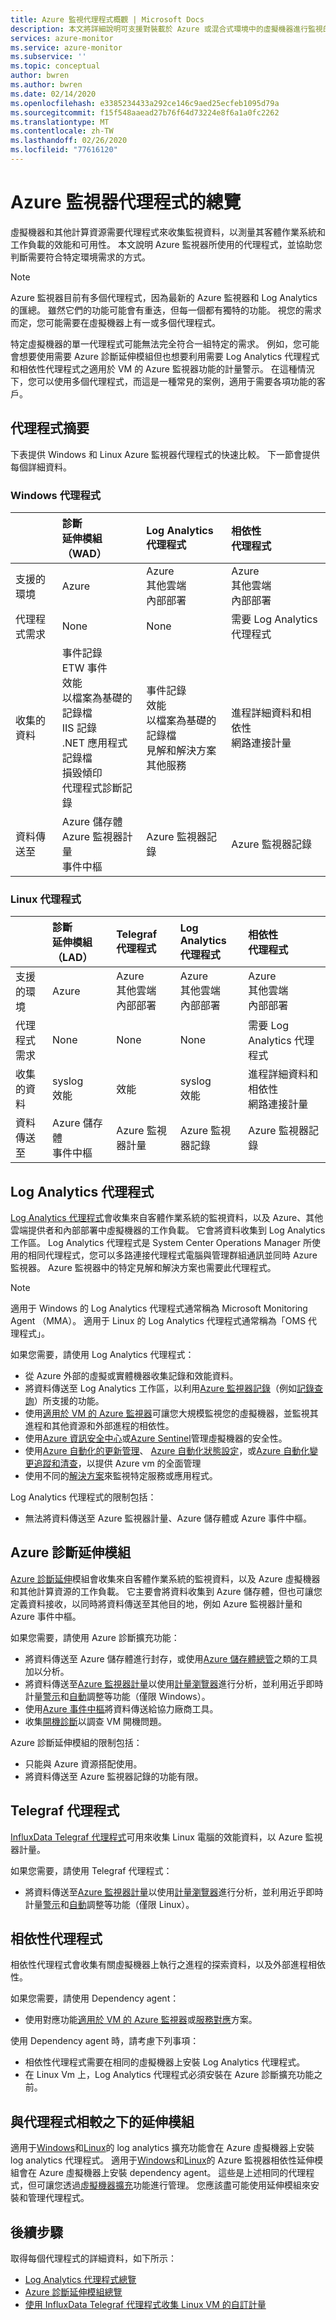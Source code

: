 ```yaml
---
title: Azure 監視代理程式概觀 | Microsoft Docs
description: 本文將詳細說明可支援對裝載於 Azure 或混合式環境中的虛擬機器進行監視的 Azure 代理程式。
services: azure-monitor
ms.service: azure-monitor
ms.subservice: ''
ms.topic: conceptual
author: bwren
ms.author: bwren
ms.date: 02/14/2020
ms.openlocfilehash: e3385234433a292ce146c9aed25ecfeb1095d79a
ms.sourcegitcommit: f15f548aaead27b76f64d73224e8f6a1a0fc2262
ms.translationtype: MT
ms.contentlocale: zh-TW
ms.lasthandoff: 02/26/2020
ms.locfileid: "77616120"
---
```

# <a name="overview-of-azure-monitor-agents"></a>Azure 監視器代理程式的總覽

虛擬機器和其他計算資源需要代理程式來收集監視資料，以測量其客體作業系統和工作負載的效能和可用性。 本文說明 Azure 監視器所使用的代理程式，並協助您判斷需要符合特定環境需求的方式。

> [!NOTE]
> Azure 監視器目前有多個代理程式，因為最新的 Azure 監視器和 Log Analytics 的匯總。 雖然它們的功能可能會有重迭，但每一個都有獨特的功能。 視您的需求而定，您可能需要在虛擬機器上有一或多個代理程式。 

特定虛擬機器的單一代理程式可能無法完全符合一組特定的需求。 例如，您可能會想要使用需要 Azure 診斷延伸模組但也想要利用需要 Log Analytics 代理程式和相依性代理程式之適用於 VM 的 Azure 監視器功能的計量警示。 在這種情況下，您可以使用多個代理程式，而這是一種常見的案例，適用于需要各項功能的客戶。

## <a name="summary-of-agents"></a>代理程式摘要

下表提供 Windows 和 Linux Azure 監視器代理程式的快速比較。 下一節會提供每個詳細資料。 

### <a name="windows-agents"></a>Windows 代理程式

| | 診斷<br>延伸模組（WAD） | Log Analytics<br>代理程式 | 相依性<br>代理程式 |
|:---|:---|:---|:---|
| 支援的環境 | Azure | Azure<br>其他雲端<br>內部部署 | Azure<br>其他雲端<br>內部部署 | 
| 代理程式需求  | None | None | 需要 Log Analytics 代理程式 |
| 收集的資料 | 事件記錄<br>ETW 事件<br>效能<br>以檔案為基礎的記錄檔<br>IIS 記錄<br>.NET 應用程式記錄檔<br>損毀傾印<br>代理程式診斷記錄 | 事件記錄<br>效能<IIS logs><br>以檔案為基礎的記錄檔<br>見解和解決方案<br>其他服務 | 進程詳細資料和相依性<br>網路連接計量 |
| 資料傳送至 | Azure 儲存體<br>Azure 監視器計量<br>事件中樞 | Azure 監視器記錄 | Azure 監視器記錄 |


### <a name="linux-agents"></a>Linux 代理程式

| | 診斷<br>延伸模組（LAD） | Telegraf<br>代理程式 | Log Analytics<br>代理程式 | 相依性<br>代理程式 |
|:---|:---|:---|:---|:---|
| 支援的環境 | Azure | Azure<br>其他雲端<br>內部部署 | Azure<br>其他雲端<br>內部部署 | Azure<br>其他雲端<br>內部部署 |
| 代理程式需求  | None | None | None | 需要 Log Analytics 代理程式 |
| 收集的資料 | syslog<br>效能 | 效能 | syslog<br>效能| 進程詳細資料和相依性<br>網路連接計量 |
| 資料傳送至 | Azure 儲存體<br>事件中樞 | Azure 監視器計量 | Azure 監視器記錄 | Azure 監視器記錄 |

## <a name="log-analytics-agent"></a>Log Analytics 代理程式

[Log Analytics 代理程式](log-analytics-agent.md)會收集來自客體作業系統的監視資料，以及 Azure、其他雲端提供者和內部部署中虛擬機器的工作負載。 它會將資料收集到 Log Analytics 工作區。 Log Analytics 代理程式是 System Center Operations Manager 所使用的相同代理程式，您可以多路連接代理程式電腦與管理群組通訊並同時 Azure 監視器。 Azure 監視器中的特定見解和解決方案也需要此代理程式。


> [!NOTE]
> 適用于 Windows 的 Log Analytics 代理程式通常稱為 Microsoft Monitoring Agent （MMA）。 適用于 Linux 的 Log Analytics 代理程式通常稱為「OMS 代理程式」。



如果您需要，請使用 Log Analytics 代理程式：

* 從 Azure 外部的虛擬或實體機器收集記錄和效能資料。 
* 將資料傳送至 Log Analytics 工作區，以利用[Azure 監視器記錄](data-platform-logs.md#what-can-you-do-with-azure-monitor-logs)（例如[記錄查詢](../log-query/log-query-overview.md)）所支援的功能。
* 使用[適用於 VM 的 Azure 監視器](../insights/vminsights-overview.md)可讓您大規模監視您的虛擬機器，並監視其進程和其他資源和外部進程的相依性。  
* 使用[Azure 資訊安全中心](../../security-center/security-center-intro.md)或[Azure Sentinel](../../sentinel/overview.md)管理虛擬機器的安全性。
* 使用[Azure 自動化的更新管理](../../automation/automation-update-management.md)、 [Azure 自動化狀態設定](../../automation/automation-dsc-overview.md)，或[Azure 自動化變更追蹤和清查](../../automation/change-tracking.md)，以提供 Azure vm 的全面管理
* 使用不同的[解決方案](../monitor-reference.md#insights-and-core-solutions)來監視特定服務或應用程式。

Log Analytics 代理程式的限制包括：

- 無法將資料傳送至 Azure 監視器計量、Azure 儲存體或 Azure 事件中樞。

## <a name="azure-diagnostics-extension"></a>Azure 診斷延伸模組

[Azure 診斷延伸](diagnostics-extension-overview.md)模組會收集來自客體作業系統的監視資料，以及 Azure 虛擬機器和其他計算資源的工作負載。 它主要會將資料收集到 Azure 儲存體，但也可讓您定義資料接收，以同時將資料傳送至其他目的地，例如 Azure 監視器計量和 Azure 事件中樞。

如果您需要，請使用 Azure 診斷擴充功能：

- 將資料傳送至 Azure 儲存體進行封存，或使用[Azure 儲存體總管](../../vs-azure-tools-storage-manage-with-storage-explorer.md)之類的工具加以分析。
- 將資料傳送至[Azure 監視器計量](data-platform-metrics.md)以使用[計量瀏覽器](metrics-getting-started.md)進行分析，並利用近乎即時計量[警示](../../azure-monitor/platform/alerts-metric-overview.md)和[自動](autoscale-overview.md)調整等功能（僅限 Windows）。
- 使用[Azure 事件中樞](diagnostics-extension-stream-event-hubs.md)將資料傳送給協力廠商工具。
- 收集[開機診斷](../../virtual-machines/troubleshooting/boot-diagnostics.md)以調查 VM 開機問題。

Azure 診斷延伸模組的限制包括：

- 只能與 Azure 資源搭配使用。
- 將資料傳送至 Azure 監視器記錄的功能有限。

## <a name="telegraf-agent"></a>Telegraf 代理程式

[InfluxData Telegraf 代理程式](collect-custom-metrics-linux-telegraf.md)可用來收集 Linux 電腦的效能資料，以 Azure 監視器計量。

如果您需要，請使用 Telegraf 代理程式：

* 將資料傳送至[Azure 監視器計量](data-platform-metrics.md)以使用[計量瀏覽器](metrics-getting-started.md)進行分析，並利用近乎即時計量[警示](../../azure-monitor/platform/alerts-metric-overview.md)和[自動](autoscale-overview.md)調整等功能（僅限 Linux）。 



## <a name="dependency-agent"></a>相依性代理程式

相依性代理程式會收集有關虛擬機器上執行之進程的探索資料，以及外部進程相依性。 

如果您需要，請使用 Dependency agent：

* 使用對應功能[適用於 VM 的 Azure 監視器](../insights/vminsights-overview.md)或[服務對應](../insights/service-map.md)方案。

使用 Dependency agent 時，請考慮下列事項：

- 相依性代理程式需要在相同的虛擬機器上安裝 Log Analytics 代理程式。
- 在 Linux Vm 上，Log Analytics 代理程式必須安裝在 Azure 診斷擴充功能之前。

## <a name="extensions-compared-to-agents"></a>與代理程式相較之下的延伸模組

適用于[Windows](../../virtual-machines/extensions/oms-windows.md)和[Linux](../../virtual-machines/extensions/oms-linux.md)的 log analytics 擴充功能會在 Azure 虛擬機器上安裝 log analytics 代理程式。 適用于[Windows](../../virtual-machines/extensions/agent-dependency-windows.md)和[Linux](../../virtual-machines/extensions/agent-dependency-linux.md)的 Azure 監視器相依性延伸模組會在 Azure 虛擬機器上安裝 dependency agent。 這些是上述相同的代理程式，但可讓您透過[虛擬機器擴充](../../virtual-machines/extensions/overview.md)功能進行管理。 您應該盡可能使用延伸模組來安裝和管理代理程式。


## <a name="next-steps"></a>後續步驟

取得每個代理程式的詳細資料，如下所示：

- [Log Analytics 代理程式總覽](log-analytics-agent.md)
- [Azure 診斷延伸模組總覽](diagnostics-extension-overview.md)
- [使用 InfluxData Telegraf 代理程式收集 Linux VM 的自訂計量](collect-custom-metrics-linux-telegraf.md)
